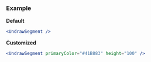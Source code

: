 ### Example

**Default**
```jsx
<UndrawSegment />
```

**Customized**
```jsx
<UndrawSegment primaryColor="#41B883" height="100" />
```
